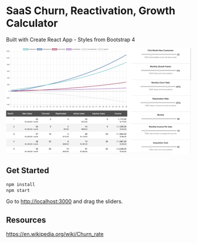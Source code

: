 # SaaS Churn, Reactivation, Growth Calculator

Built with Create React App - Styles from Bootstrap 4

![Image of Yaktocat](screenshot.png)


## Get Started

```
npm install
npm start
```

Go to [http://localhost:3000](http://localhost:3000) and drag the sliders.

## Resources
https://en.wikipedia.org/wiki/Churn_rate
